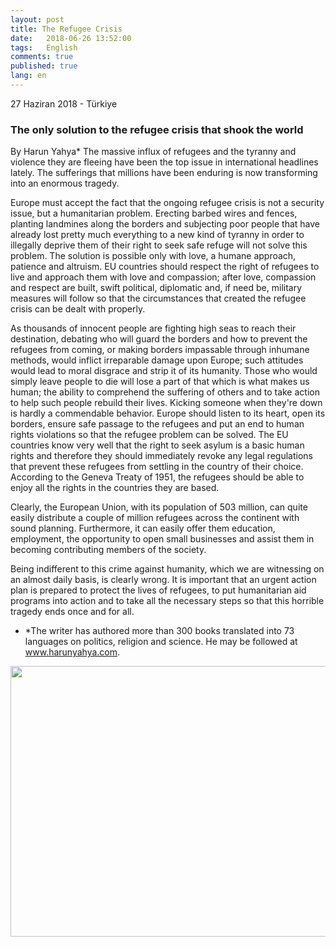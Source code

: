 ```yaml
---
layout: post
title: The Refugee Crisis
date:   2018-06-26 13:52:00
tags:   English
comments: true
published: true
lang: en
---
```



<p class="meta">27 Haziran 2018 - Türkiye</p>

### The only solution to the refugee crisis that shook the world

By Harun Yahya*
<i class="fas fa-paragraph"></i>The massive influx of refugees and the tyranny and violence they are fleeing have been the top issue in international headlines lately. The sufferings that millions have been enduring is now transforming into an enormous tragedy.

Europe must accept the fact that the ongoing refugee crisis is not a security issue, but a humanitarian problem. Erecting barbed wires and fences, planting landmines along the borders and subjecting poor people that have already lost pretty much everything to a new kind of tyranny in order to illegally deprive them of their right to seek safe refuge will not solve this problem. The solution is possible only with love, a humane approach, patience and altruism. EU countries should respect the right of refugees to live and approach them with love and compassion; after love, compassion and respect are built, swift political, diplomatic and, if need be, military measures will follow so that the circumstances that created the refugee crisis can be dealt with properly. 

As thousands of innocent people are fighting high seas to reach their destination, debating who will guard the borders and how to prevent the refugees from coming, or making borders impassable through inhumane methods, would inflict irreparable damage upon Europe; such attitudes would lead to moral disgrace and strip it of its humanity. Those who would simply leave people to die will lose a part of that which is what makes us human; the ability to comprehend the suffering of others and to take action to help such people rebuild their lives. Kicking someone when they're down is hardly a commendable behavior. Europe should listen to its heart, open its borders, ensure safe passage to the refugees and put an end to human rights violations so that the refugee problem can be solved. The EU countries know very well that the right to seek asylum is a basic human rights and therefore they should immediately revoke any legal regulations that prevent these refugees from settling in the country of their choice. According to the Geneva Treaty of 1951, the refugees should be able to enjoy all the rights in the countries they are based.

Clearly, the European Union, with its population of 503 million, can quite easily distribute a couple of million refugees across the continent with sound planning. Furthermore, it can easily offer them education, employment, the opportunity to open small businesses and assist them in becoming contributing members of the society.

Being indifferent to this crime against humanity, which we are witnessing on an almost daily basis, is clearly wrong. It is important that an urgent action plan is prepared to protect the lives of refugees, to put humanitarian aid programs into action and to take all the necessary steps so that this horrible tragedy ends once and for all.



* *The writer has authored more than 300 books translated into 73 languages on politics, religion and science. He may be followed at www.harunyahya.com.


<img style="-webkit-user-select: none;cursor: zoom-in;" src="https://i2.wp.com/www.dunyahalleri.com/wp-content/uploads/2018/07/kaygilar.jpg?ssl=1" width="771" height="433">

